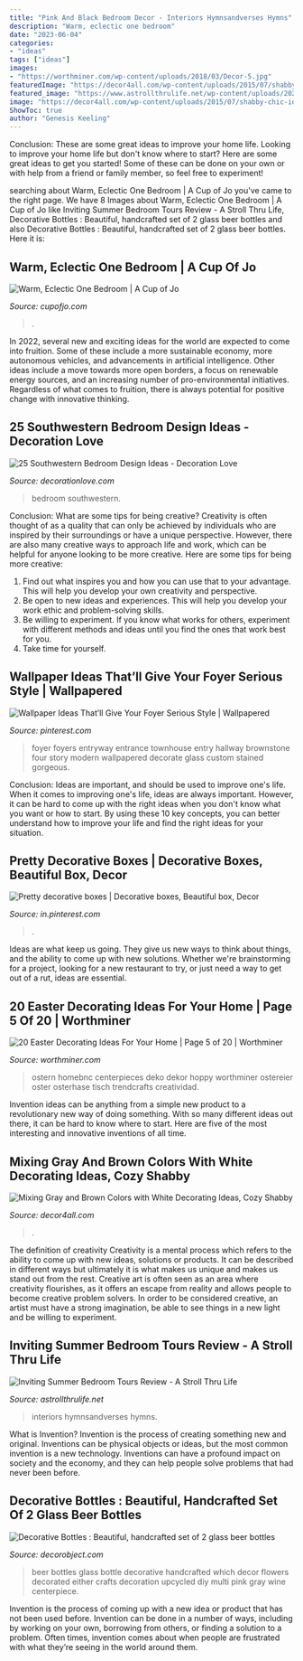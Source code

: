 ```yaml
---
title: "Pink And Black Bedroom Decor - Interiors Hymnsandverses Hymns"
description: "Warm, eclectic one bedroom"
date: "2023-06-04"
categories:
- "ideas"
tags: ["ideas"]
images:
- "https://worthminer.com/wp-content/uploads/2018/03/Decor-5.jpg"
featuredImage: "https://decor4all.com/wp-content/uploads/2015/07/shabby-chic-ideas-vintage-style-13.jpg"
featured_image: "https://www.astrollthrulife.net/wp-content/uploads/2020/07/Summer-Coastal-Bedroom.jpg"
image: "https://decor4all.com/wp-content/uploads/2015/07/shabby-chic-ideas-vintage-style-13.jpg"
ShowToc: true
author: "Genesis Keeling"
---
```



Conclusion: These are some great ideas to improve your home life.
Looking to improve your home life but don't know where to start? Here are some great ideas to get you started! Some of these can be done on your own or with help from a friend or family member, so feel free to experiment!

	

		
searching about Warm, Eclectic One Bedroom | A Cup of Jo you've came to the right page. We have 8 Images about Warm, Eclectic One Bedroom | A Cup of Jo like Inviting Summer Bedroom Tours Review - A Stroll Thru Life, Decorative Bottles : Beautiful, handcrafted set of 2 glass beer bottles and also Decorative Bottles : Beautiful, handcrafted set of 2 glass beer bottles. Here it is:
		
    
## Warm, Eclectic One Bedroom | A Cup Of Jo

<img loading=lazy src="https://cupofjo.com/wp-content/uploads/2016/01/park-slope-house-tour.jpg" onerror="this.onerror=null;this.src='https://tse1.mm.bing.net/th?id=OIP.ZKSGG6y454wWJPKQ5ziqmwHaKt&amp;pid=15.1';" alt="Warm, Eclectic One Bedroom | A Cup of Jo">

_Source: cupofjo.com_

>. 

	

In 2022, several new and exciting ideas for the world are expected to come into fruition. Some of these include a more sustainable economy, more autonomous vehicles, and advancements in artificial intelligence. Other ideas include a move towards more open borders, a focus on renewable energy sources, and an increasing number of pro-environmental initiatives. Regardless of what comes to fruition, there is always potential for positive change with innovative thinking.

    
## 25 Southwestern Bedroom Design Ideas - Decoration Love

<img loading=lazy src="http://www.decorationlove.com/wp-content/uploads/2016/04/Modern-Southwestern-Bedroom-Design.jpeg" onerror="this.onerror=null;this.src='https://tse1.mm.bing.net/th?id=OIP.4y8-ks9wVielBe8kr1rPDgHaJ3&amp;pid=15.1';" alt="25 Southwestern Bedroom Design Ideas - Decoration Love">

_Source: decorationlove.com_

>bedroom southwestern. 

	

Conclusion: What are some tips for being creative?
Creativity is often thought of as a quality that can only be achieved by individuals who are inspired by their surroundings or have a unique perspective. However, there are also many creative ways to approach life and work, which can be helpful for anyone looking to be more creative. Here are some tips for being more creative: 
1) Find out what inspires you and how you can use that to your advantage. This will help you develop your own creativity and perspective. 
2) Be open to new ideas and experiences. This will help you develop your work ethic and problem-solving skills. 
3) Be willing to experiment. If you know what works for others, experiment with different methods and ideas until you find the ones that work best for you. 
4) Take time for yourself.

    
## Wallpaper Ideas That’ll Give Your Foyer Serious Style | Wallpapered

<img loading=lazy src="https://i.pinimg.com/736x/6a/b8/55/6ab85598682657a95a60a85f77fa4abb.jpg" onerror="this.onerror=null;this.src='https://tse4.mm.bing.net/th?id=OIP.d-xqSx1cG87ElWZ_3xRkxQHaLF&amp;pid=15.1';" alt="Wallpaper Ideas That’ll Give Your Foyer Serious Style | Wallpapered">

_Source: pinterest.com_

>foyer foyers entryway entrance townhouse entry hallway brownstone four story modern wallpapered decorate glass custom stained gorgeous. 

	

Conclusion: Ideas are important, and should be used to improve one's life.
When it comes to improving one's life, ideas are always important. However, it can be hard to come up with the right ideas when you don't know what you want or how to start. By using these 10 key concepts, you can better understand how to improve your life and find the right ideas for your situation.

    
## Pretty Decorative Boxes | Decorative Boxes, Beautiful Box, Decor

<img loading=lazy src="https://i.pinimg.com/736x/c7/24/c2/c724c250deb142ccc36bccf45a0ce540--decorative-boxes-trifle.jpg" onerror="this.onerror=null;this.src='https://tse2.mm.bing.net/th?id=OIP.RuQ6rTSmQ3ijgibxzL2LqwHaJ3&amp;pid=15.1';" alt="Pretty decorative boxes | Decorative boxes, Beautiful box, Decor">

_Source: in.pinterest.com_

>. 

	

Ideas are what keep us going. They give us new ways to think about things, and the ability to come up with new solutions. Whether we're brainstorming for a project, looking for a new restaurant to try, or just need a way to get out of a rut, ideas are essential.

    
## 20 Easter Decorating Ideas For Your Home | Page 5 Of 20 | Worthminer

<img loading=lazy src="https://worthminer.com/wp-content/uploads/2018/03/Decor-5.jpg" onerror="this.onerror=null;this.src='https://tse1.mm.bing.net/th?id=OIP.s90mCo2FFpagRhosj8WIfgHaJ4&amp;pid=15.1';" alt="20 Easter Decorating Ideas For Your Home | Page 5 of 20 | Worthminer">

_Source: worthminer.com_

>ostern homebnc centerpieces deko dekor hoppy worthminer ostereier oster osterhase tisch trendcrafts creatividad. 

	

Invention ideas can be anything from a simple new product to a revolutionary new way of doing something. With so many different ideas out there, it can be hard to know where to start. Here are five of the most interesting and innovative inventions of all time.

    
## Mixing Gray And Brown Colors With White Decorating Ideas, Cozy Shabby

<img loading=lazy src="https://decor4all.com/wp-content/uploads/2015/07/shabby-chic-ideas-vintage-style-13.jpg" onerror="this.onerror=null;this.src='https://tse4.mm.bing.net/th?id=OIP.ZaVv5DIX_WuPl_QrBjOVqwHaJ3&amp;pid=15.1';" alt="Mixing Gray and Brown Colors with White Decorating Ideas, Cozy Shabby">

_Source: decor4all.com_

>. 

	

The definition of creativity
Creativity is a mental process which refers to the ability to come up with new ideas, solutions or products. It can be described in different ways but ultimately it is what makes us unique and makes us stand out from the rest. Creative art is often seen as an area where creativity flourishes, as it offers an escape from reality and allows people to become creative problem solvers. In order to be considered creative, an artist must have a strong imagination, be able to see things in a new light and be willing to experiment.

    
## Inviting Summer Bedroom Tours Review - A Stroll Thru Life

<img loading=lazy src="https://www.astrollthrulife.net/wp-content/uploads/2020/07/Summer-Coastal-Bedroom.jpg" onerror="this.onerror=null;this.src='https://tse2.mm.bing.net/th?id=OIP.ACEEKsuEOgm5zw5QF6y6rAHaLH&amp;pid=15.1';" alt="Inviting Summer Bedroom Tours Review - A Stroll Thru Life">

_Source: astrollthrulife.net_

>interiors hymnsandverses hymns. 

	

What is Invention?
Invention is the process of creating something new and original. Inventions can be physical objects or ideas, but the most common invention is a new technology. Inventions can have a profound impact on society and the economy, and they can help people solve problems that had never been before.

    
## Decorative Bottles : Beautiful, Handcrafted Set Of 2 Glass Beer Bottles

<img loading=lazy src="https://decorobject.com/wp-content/uploads/2018/08/Decorative-Bottles-Beautiful-handcrafted-set-of-2-glass-beer-bottles-which-are-available-in-either.jpg" onerror="this.onerror=null;this.src='https://tse2.mm.bing.net/th?id=OIP.-gXyyi0AkxFrGikMlUD6UwHaNK&amp;pid=15.1';" alt="Decorative Bottles : Beautiful, handcrafted set of 2 glass beer bottles">

_Source: decorobject.com_

>beer bottles glass bottle decorative handcrafted which decor flowers decorated either crafts decoration upcycled diy multi pink gray wine centerpiece. 

	

Invention is the process of coming up with a new idea or product that has not been used before. Invention can be done in a number of ways, including by working on your own, borrowing from others, or finding a solution to a problem. Often times, invention comes about when people are frustrated with what they’re seeing in the world around them.

